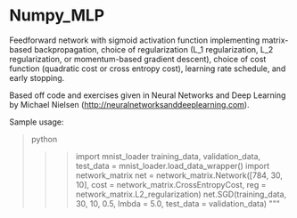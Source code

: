 # Numpy_MLP
Feedforward network with sigmoid activation function
implementing matrix-based backpropagation, choice of regularization 
(L_1 regularization, L_2 regularization, or momentum-based gradient descent), 
choice of cost function (quadratic cost or cross entropy cost), learning rate 
schedule, and early stopping.

Based off code and exercises given in Neural Networks and Deep Learning
by Michael Nielsen (http://neuralnetworksanddeeplearning.com).

Sample usage:
> python
>>> import mnist_loader
>>> training_data, validation_data, test_data = mnist_loader.load_data_wrapper()
>>> import network_matrix
>>> net = network_matrix.Network([784, 30, 10], cost = network_matrix.CrossEntropyCost, reg = network_matrix.L2_regularization)
>>> net.SGD(training_data, 30, 10, 0.5, lmbda = 5.0, test_data = validation_data)
"""
